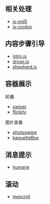 
## 相关处理

- [js-md5](https://www.npmjs.com/package/js-md5)
- [js-cookie](https://www.npmjs.com/package/js-cookie)

## 内容步骤引导

- [intro.js](https://introjs.com/docs/getting-started/start)
- [driver.js](https://github.com/kamranahmedse/driver.js)
- [shepherd.js](https://shepherdjs.dev/)

## 容器展示
轮播
- [swiper](https://www.swiper.com.cn/)
- [flickity](https://flickity.metafizzy.co/)

图片查看
- [photoswipe](https://github.com/dimsemenov/PhotoSwipe)
- [baguetteBox](https://github.com/feimosi/baguetteBox.js/)

## 消息提示
- [humane](https://github.com/wavded/humane-js)

## 滚动
- [mescroll](https://www.mescroll.com/)